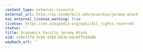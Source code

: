 ```yaml
---
content_type: external-resource
external_url: http://as.vanderbilt.edu/econ/bio/jeremy-atack
has_external_license_warning: true
license: https://en.wikipedia.org/wiki/All_rights_reserved
status: ''
title: Economics Faculty Jeremy Atack
uid: c58ef2fd-3c66-45b6-b53b-b4c0ff5d4d8b
wayback_url: ''
---
```

